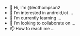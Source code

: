 - 👋 Hi, I’m @leothompson2
- 👀 I’m interested in android,iot ...
- 🌱 I’m currently learning ...
- 💞️ I’m looking to collaborate on ...
- 📫 How to reach me ...

<!---
leothompson2/leothompson2 is a ✨ special ✨ repository because its `README.md` (this file) appears on your GitHub profile.
You can click the Preview link to take a look at your changes.
--->
